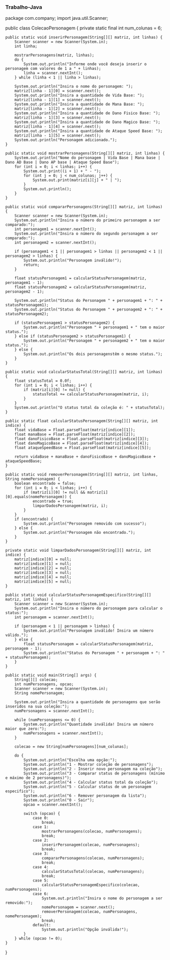 ### Trabalho-Java



package com.company;
import java.util.Scanner;

public class ColecaoPersonagem {
    private static final int num_colunas = 6;

    public static void inserirPersonagem(String[][] matriz, int linhas) {
        Scanner scanner = new Scanner(System.in);
        int linha;

        mostrarPersonagens(matriz, linhas);
        do {
            System.out.println("Informe onde você deseja inserir o personagem com valores de 1 a " + linhas);
            linha = scanner.nextInt();
        } while (linha < 1 || linha > linhas);

        System.out.println("Insira o nome do personagem: ");
        matriz[linha - 1][0] = scanner.next();
        System.out.println("Insira a quantidade de Vida Base: ");
        matriz[linha - 1][1] = scanner.next();
        System.out.println("Insira a quantidade de Mana Base: ");
        matriz[linha - 1][2] = scanner.next();
        System.out.println("Insira a quantidade de Dano Fisico Base: ");
        matriz[linha - 1][3] = scanner.next();
        System.out.println("Insira a quantidade de Dano Magico Base: ");
        matriz[linha - 1][4] = scanner.next();
        System.out.println("Insira a quantidade de Ataque Speed Base: ");
        matriz[linha - 1][5] = scanner.next();
        System.out.println("Personagem adicionado.");
    }

    public static void mostrarPersonagens(String[][] matriz, int linhas) {
        System.out.println("Nome do personagem | Vida Base | Mana base | Dano AD Base | Dano AP base | Ataque Speed Base");
        for (int i = 0; i < linhas; i++) {
            System.out.print((i + 1) + " - ");
            for (int j = 0; j < num_colunas; j++) {
                System.out.print(matriz[i][j] + " | ");
            }
            System.out.println();
        }
    }

    public static void compararPersonagens(String[][] matriz, int linhas) {
        Scanner scanner = new Scanner(System.in);
        System.out.println("Insira o número do primeiro personagem a ser comparado:");
        int personagem1 = scanner.nextInt();
        System.out.println("Insira o número do segundo personagem a ser comparado:");
        int personagem2 = scanner.nextInt();

        if (personagem1 < 1 || personagem1 > linhas || personagem2 < 1 || personagem2 > linhas) {
            System.out.println("Personagem inválido!");
            return;
        }

        float statusPersonagem1 = calcularStatusPersonagem(matriz, personagem1 - 1);
        float statusPersonagem2 = calcularStatusPersonagem(matriz, personagem2 - 1);

        System.out.println("Status do Personagem " + personagem1 + ": " + statusPersonagem1);
        System.out.println("Status do Personagem " + personagem2 + ": " + statusPersonagem2);

        if (statusPersonagem1 > statusPersonagem2) {
            System.out.println("Personagem " + personagem1 + " tem o maior status.");
        } else if (statusPersonagem2 > statusPersonagem1) {
            System.out.println("Personagem " + personagem2 + " tem o maior status.");
        } else {
            System.out.println("Os dois personagenstêm o mesmo status.");
        }
    }

    public static void calcularStatusTotal(String[][] matriz, int linhas) {
        float statusTotal = 0.0f;
        for (int i = 0; i < linhas; i++) {
            if (matriz[i][0] != null) {
                statusTotal += calcularStatusPersonagem(matriz, i);
            }
        }
        System.out.println("O status total da coleção é: " + statusTotal);
    }

    public static float calcularStatusPersonagem(String[][] matriz, int indice) {
        float vidaBase = Float.parseFloat(matriz[indice][1]);
        float manaBase = Float.parseFloat(matriz[indice][2]);
        float danoFisicoBase = Float.parseFloat(matriz[indice][3]);
        float danoMagicoBase = Float.parseFloat(matriz[indice][4]);
        float ataqueSpeedBase = Float.parseFloat(matriz[indice][5]);

        return vidaBase + manaBase + danoFisicoBase + danoMagicoBase + ataqueSpeedBase;
    }

    public static void removerPersonagem(String[][] matriz, int linhas, String nomePersonagem) {
        boolean encontrado = false;
        for (int i = 0; i < linhas; i++) {
            if (matriz[i][0] != null && matriz[i][0].equals(nomePersonagem)) {
                encontrado = true;
                limparDadosPersonagem(matriz, i);
            }
        }
        if (encontrado) {
            System.out.println("Personagem removido com sucesso");
        } else {
            System.out.println("Personagem não encontrado.");
        }
    }

    private static void limparDadosPersonagem(String[][] matriz, int indice) {
        matriz[indice][0] = null;
        matriz[indice][1] = null;
        matriz[indice][2] = null;
        matriz[indice][3] = null;
        matriz[indice][4] = null;
        matriz[indice][5] = null;
    }

    public static void calcularStatusPersonagemEspecifico(String[][] matriz, int linhas) {
        Scanner scanner = new Scanner(System.in);
        System.out.println("Insira o número do personagem para calcular o status:");
        int personagem = scanner.nextInt();

        if (personagem < 1 || personagem > linhas) {
            System.out.println("Personagem inválido! Insira um número válido.");
        } else {
            float statusPersonagem = calcularStatusPersonagem(matriz, personagem - 1);
            System.out.println("Status do Personagem " + personagem + ": " + statusPersonagem);
        }
    }

    public static void main(String[] args) {
        String[][] colecao;
        int numPersonagens, opcao;
        Scanner scanner = new Scanner(System.in);
        String nomePersonagem;

        System.out.println("Insira a quantidade de personagens que serão inseridos na sua coleção:");
        numPersonagens = scanner.nextInt();

        while (numPersonagens <= 0) {
            System.out.println("Quantidade inválida! Insira um número maior que zero:");
            numPersonagens = scanner.nextInt();
        }

        colecao = new String[numPersonagens][num_colunas];

        do {
            System.out.println("Escolha uma opção:");
            System.out.println("1 - Mostrar coleção de personagens");
            System.out.println("2 - Inserir novo personagem na coleção");
            System.out.println("3 - Comparar status de personagens (mínimo e máximo de 2 personagens)");
            System.out.println("4 - Calcular status total da coleção");
            System.out.println("5 - Calcular status de um personagem especifico");
            System.out.println("6 - Remover personagem da lista");
            System.out.println("0 - Sair");
            opcao = scanner.nextInt();

            switch (opcao) {
                case 0:
                    break;
                case 1:
                    mostrarPersonagens(colecao, numPersonagens);
                    break;
                case 2:
                    inserirPersonagem(colecao, numPersonagens);
                    break;
                case 3:
                    compararPersonagens(colecao, numPersonagens);
                    break;
                case 4:
                    calcularStatusTotal(colecao, numPersonagens);
                    break;
                case 5:
                    calcularStatusPersonagemEspecifico(colecao, numPersonagens);
                case 6:
                    System.out.println("Insira o nome do personagem a ser removido:");
                    nomePersonagem = scanner.next();
                    removerPersonagem(colecao, numPersonagens, nomePersonagem);
                    break;
                default:
                    System.out.println("Opção inválida!");
            }
        } while (opcao != 0);
    }
}
